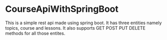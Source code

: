 # CourseApiWithSpringBoot

This is a simple rest api made using spring boot.
It has three entities namely topics, course and lessons.
It also supports GET POST PUT DELETE methods for all those entites.
